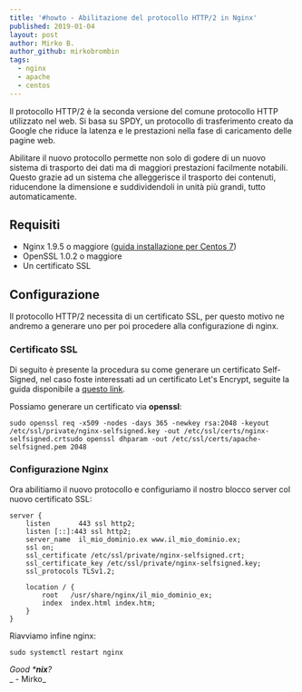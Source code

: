 ```yaml
---
title: '#howto - Abilitazione del protocollo HTTP/2 in Nginx'
published: 2019-01-04
layout: post
author: Mirko B.
author_github: mirkobrombin
tags:
  - nginx  
  - apache  
  - centos
---
```

Il protocollo HTTP/2 è la seconda versione del comune protocollo HTTP utilizzato nel web. Si basa su SPDY, un protocollo di trasferimento creato da Google che riduce la latenza e le prestazioni nella fase di caricamento delle pagine web.

Abilitare il nuovo protocollo permette non solo di godere di un nuovo sistema di trasporto dei dati ma di maggiori prestazioni facilmente notabili. Questo grazie ad un sistema che alleggerisce il trasporto dei contenuti, riducendone la dimensione e suddividendoli in unità più grandi, tutto automaticamente.

## Requisiti

*   Nginx 1.9.5 o maggiore ([guida installazione per Centos 7](https://linuxhub.it/article/howto-installare-nginx-su-centos-7-e-configurazione-ssl))
*   OpenSSL 1.0.2 o maggiore
*   Un certificato SSL

## Configurazione

Il protocollo HTTP/2 necessita di un certificato SSL, per questo motivo ne andremo a generare uno per poi procedere alla configurazione di nginx.

### Certificato SSL

Di seguito è presente la procedura su come generare un certificato Self-Signed, nel caso foste interessati ad un certificato Let's Encrypt, seguite la guida disponibile a [questo link](https://linuxhub.it/article/howto-ottenere-un-certificato-ssl-con-lets-encrypt).

Possiamo generare un certificato via **openssl**:

    sudo openssl req -x509 -nodes -days 365 -newkey rsa:2048 -keyout /etc/ssl/private/nginx-selfsigned.key -out /etc/ssl/certs/nginx-selfsigned.crtsudo openssl dhparam -out /etc/ssl/certs/apache-selfsigned.pem 2048

### Configurazione Nginx

Ora abilitiamo il nuovo protocollo e configuriamo il nostro blocco server col nuovo certificato SSL:

    server {    
    	listen       443 ssl http2;    
        listen [::]:443 ssl http2;    
        server_name  il_mio_dominio.ex www.il_mio_dominio.ex;    
        ssl on;    
        ssl_certificate /etc/ssl/private/nginx-selfsigned.crt;    
        ssl_certificate_key /etc/ssl/private/nginx-selfsigned.key;    
        ssl_protocols TLSv1.2;    
        
        location / {        
        	root   /usr/share/nginx/il_mio_dominio_ex;        
            index  index.html index.htm;    
        }
    }

Riavviamo infine nginx:

    sudo systemctl restart nginx

_Good ***nix**?_  
_ - Mirko_